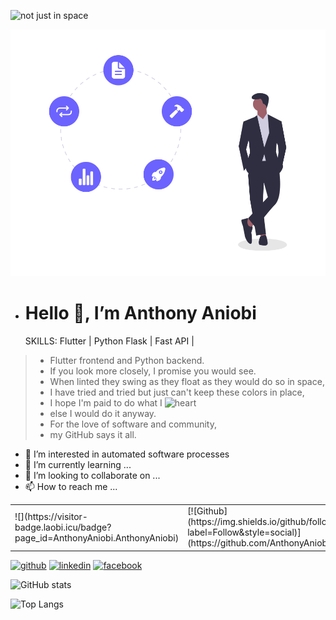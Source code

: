 <p><img src="https://camo.githubusercontent.com/824a6c2b89b3806dbbea52159bc40f4a116c6399c5edc2d914d4715306804d01/68747470733a2f2f7265732e636c6f7564696e6172792e636f6d2f6b6f6e69636861722f696d6167652f75706c6f61642f76313631353231373739322f6b6f6e69636861722f4e6f506174685f6131636835342e706e67" alt="not just in space" data-canonical-src="https://res.cloudinary.com/konichar/image/upload/v1615217792/konichar/NoPath_a1ch54.png" style="max-width:100%;"></p>

![developer.png](developer.png)

- <h1>Hello 👋, I’m Anthony Aniobi</h1>
  SKILLS: Flutter | Python Flask | Fast API | 

<blockquote>
<ul>
<li>Flutter frontend and Python backend.</li>
<li>If you look more closely, I promise you would see.</li>
<li>When linted they swing as they float as they would do so in space,</li>
<li>I have tried and tried but just can't keep these colors in place,</li>
<li>I hope I'm paid to do what I <g-emoji class="g-emoji" alias="heart" fallback-src="https://github.githubassets.com/images/icons/emoji/unicode/2764.png"><img class="emoji" alt="heart" height="20" width="20" src="https://github.githubassets.com/images/icons/emoji/unicode/2764.png"></g-emoji></li>
<li>else I would do it anyway.</li>
<li>For the love of software and community,</li>
<li>my GitHub says it all.</li>
</ul>
</blockquote>


- 👀 I’m interested in automated software processes
- 🌱 I’m currently learning ...
- 💞️ I’m looking to collaborate on ...
- 📫 How to reach me ...

<table>
  <tr>
    <td>
      ![](https://visitor-badge.laobi.icu/badge?page_id=AnthonyAniobi.AnthonyAniobi)
    </td>
    <td>
      [![Github](https://img.shields.io/github/followers/AnthonyAniobi?label=Follow&style=social)](https://github.com/AnthonyAniobi)
    </td>
  </tr>
</table>



<p><a href="https://github.com/AnthonyAniobi"><img src="https://camo.githubusercontent.com/bf4b11af389d1e0caf625c40c274ba71464727c43579e48f512112694888eb62/68747470733a2f2f63646e2e6a7364656c6976722e6e65742f6e706d2f73696d706c652d69636f6e7340332e302e312f69636f6e732f6769746875622e737667" alt="github" height="13" data-canonical-src="https://cdn.jsdelivr.net/npm/simple-icons@3.0.1/icons/github.svg" style="max-width:100%;"></a>  <a href="https://www.linkedin.com/in/anthony-aniobi" rel="nofollow"><img src="https://camo.githubusercontent.com/28bbd2596707954793abeff9eb24d343c1c78b7bf184b90294b4b190c6097a65/68747470733a2f2f63646e2e6a7364656c6976722e6e65742f6e706d2f73696d706c652d69636f6e7340332e302e312f69636f6e732f6c696e6b6564696e2e737667" alt="linkedin" height="13" data-canonical-src="https://cdn.jsdelivr.net/npm/simple-icons@3.0.1/icons/linkedin.svg" style="max-width:100%;"></a>  <a href="https://www.facebook.com/anthony.aniobi.50" rel="nofollow"><img src="https://camo.githubusercontent.com/68395a7b109c74c379a2e19b46e78a7df724c05e8a35df5b2d4a85d3b6cb5369/68747470733a2f2f63646e2e6a7364656c6976722e6e65742f6e706d2f73696d706c652d69636f6e7340332e302e312f69636f6e732f66616365626f6f6b2e737667" alt="facebook" height="13" data-canonical-src="https://cdn.jsdelivr.net/npm/simple-icons@3.0.1/icons/facebook.svg" style="max-width:100%;"></a> </p>



![GitHub stats](https://github-readme-stats.vercel.app/api?username=AnthonyAniobi&show_icons=true&theme=default)

![Top Langs](https://github-readme-stats.vercel.app/api/top-langs/?username=AnthonyAniobi&theme=default)
<!---
AnthonyAniobi/AnthonyAniobi is a ✨ special ✨ repository because its `README.md` (this file) appears on your GitHub profile.
You can click the Preview link to take a look at your changes.
--->
